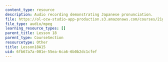 ```yaml
---
content_type: resource
description: Audio recording demonstrating Japanese pronunciation.
file: https://ol-ocw-studio-app-production.s3.amazonaws.com/courses/21g-504-japanese-iv-spring-2009/6fb67a7a001e55ea6ca66b0b2dc1cfef_Lesson18A15.mp3
file_type: audio/mpeg
learning_resource_types: []
parent_title: Lesson 18
parent_type: CourseSection
resourcetype: Other
title: Lesson18A15
uid: 6fb67a7a-001e-55ea-6ca6-6b0b2dc1cfef
---
```

